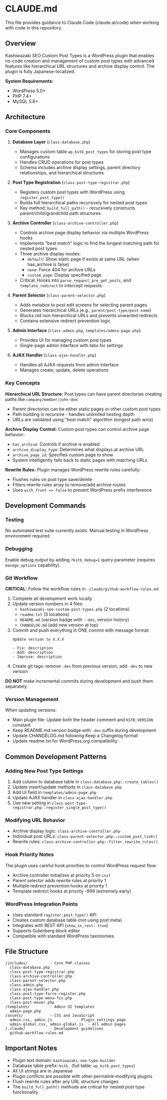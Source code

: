# CLAUDE.md

This file provides guidance to Claude Code (claude.ai/code) when working with code in this repository.

## Overview

Kashiwazaki SEO Custom Post Types is a WordPress plugin that enables no-code creation and management of custom post types with advanced features like hierarchical URL structures and archive display control. The plugin is fully Japanese-localized.

**System Requirements:**
- WordPress 5.0+
- PHP 7.4+
- MySQL 5.6+

## Architecture

### Core Components

1. **Database Layer** (`class-database.php`)
   - Manages custom table `wp_kstb_post_types` for storing post type configurations
   - Handles CRUD operations for post types
   - Schema includes archive display settings, parent directory relationships, and hierarchical structures

2. **Post Type Registration** (`class-post-type-registrar.php`)
   - Registers custom post types with WordPress using `register_post_type()`
   - Builds full hierarchical paths recursively for nested post types
   - Key method: `build_full_path()` - recursively constructs parent/child/grandchild path structures

3. **Archive Controller** (`class-archive-controller.php`)
   - Controls archive page display behavior via multiple WordPress hooks
   - Implements "best match" logic to find the longest matching path for nested post types
   - Three archive display modes:
     - `default`: Show static page if exists at same URL (when has_archive is false)
     - `none`: Force 404 for archive URLs
     - `custom_page`: Display specified page
   - Critical: Hooks into `parse_request`, `pre_get_posts`, and `template_redirect` to intercept requests

4. **Parent Selector** (`class-parent-selector.php`)
   - Adds metabox to post edit screens for selecting parent pages
   - Generates hierarchical URLs (e.g., `parent/post-type/post-name`)
   - Blocks old non-hierarchical URLs and prevents unwanted redirects
   - Contains extensive redirect prevention logic

5. **Admin Interface** (`class-admin.php`, `templates/admin-page.php`)
   - Provides UI for managing custom post types
   - Single-page admin interface with tabs for settings

6. **AJAX Handler** (`class-ajax-handler.php`)
   - Handles all AJAX requests from admin interface
   - Manages create, update, delete operations

### Key Concepts

**Hierarchical URL Structure:**
Post types can have parent directories creating paths like `company/member/john-doe`:
- Parent directories can be either static pages or other custom post types
- Path building is recursive - handles unlimited nesting depth
- URLs are validated using "best match" algorithm (longest path wins)

**Archive Display Control:**
Custom post types can control archive page behavior:
- `has_archive`: Controls if archive is enabled
- `archive_display_type`: Determines what displays at archive URL
- `archive_page_id`: Specifies custom page to show
- System intelligently falls back to static pages with matching URLs

**Rewrite Rules:**
Plugin manages WordPress rewrite rules carefully:
- Flushes rules on post type save/delete
- Filters rewrite rules array to remove/add archive routes
- Uses `with_front => false` to prevent WordPress prefix interference

## Development Commands

### Testing
No automated test suite currently exists. Manual testing in WordPress environment required.

### Debugging
Enable debug output by adding `?kstb_debug=1` query parameter (requires `manage_options` capability).

### Git Workflow
**CRITICAL:** Follow the workflow rules in `.claude/github-workflow-rules.md`:
1. Complete all development work locally
2. Update version numbers in 4 files:
   - `kashiwazaki-seo-custom-post-types.php` (2 locations)
   - `readme.txt` (3 locations)
   - `README.md` (version badge with `--dev`, version history)
   - `CHANGELOG.md` (add new version at top)
3. Commit and push everything in ONE commit with message format:
   ```
   Update version to X.X.X

   - Fix: description
   - Add: description
   - Improve: description
   ```
4. Create git tags: remove `-dev` from previous version, add `-dev` to new version

**DO NOT** make incremental commits during development and push them separately.

### Version Management
When updating versions:
- Main plugin file: Update both the header comment and `KSTB_VERSION` constant
- Keep README.md version badge with `-dev` suffix during development
- Update CHANGELOG.md following Keep a Changelog format
- Update readme.txt for WordPress.org compatibility

## Common Development Patterns

### Adding New Post Type Settings
1. Add column to database table in `class-database.php::create_tables()`
2. Update insert/update methods in `class-database.php`
3. Add UI field in `templates/admin-page.php`
4. Update AJAX handler in `class-ajax-handler.php`
5. Use new setting in `class-post-type-registrar.php::register_single_post_type()`

### Modifying URL Behavior
- Archive display logic: `class-archive-controller.php`
- Individual post URLs: `class-parent-selector.php::custom_post_link()`
- Rewrite rules: `class-archive-controller.php::filter_rewrite_rules()`

### Hook Priority Notes
The plugin uses careful hook priorities to control WordPress request flow:
- Archive controller initializes at priority 5 on `init`
- Parent selector adds rewrite rules at priority 1
- Multiple redirect prevention hooks at priority 1
- Template redirect hooks at priority -999 (extremely early)

### WordPress Integration Points
- Uses standard `register_post_type()` API
- Creates custom database table (not using post meta)
- Integrates with REST API (`show_in_rest: true`)
- Supports Gutenberg block editor
- Compatible with standard WordPress taxonomies

## File Structure

```
/includes/          - Core PHP classes
  class-database.php
  class-post-type-registrar.php
  class-archive-controller.php
  class-parent-selector.php
  class-admin.php
  class-ajax-handler.php
  class-post-type-force-register.php
  class-post-type-menu-fix.php
  class-post-mover.php
/templates/         - Admin UI templates
  admin-page.php
/assets/            - CSS and JavaScript
  admin.css, admin.js           - Plugin settings page
  admin-global.css, admin-global.js  - All admin pages
/.claude/           - Development guidelines
  github-workflow-rules.md
```

## Important Notes

- Plugin text domain: `kashiwazaki-seo-type-builder`
- Database table prefix: `kstb_` (full table: `wp_kstb_post_types`)
- All UI strings are in Japanese
- Plugin conflicts are possible with other permalink-modifying plugins
- Flush rewrite rules after any URL structure changes
- The `build_full_path()` methods are critical for nested post type functionality
